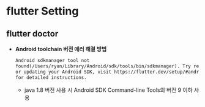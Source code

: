 # flutter Setting

## flutter doctor

- **Android toolchain 버전 에러 해결 방법**

  ```html
  Android sdkmanager tool not
  found(/Users/ryan/Library/Android/sdk/tools/bin/sdkmanager). Try re-installing
  or updating your Android SDK, visit https://flutter.dev/setup/#android-setup
  for detailed instructions.
  ```

  - java 1.8 버전 사용 시 Android SDK Command-line Tools의 버전 9 이하 사용
